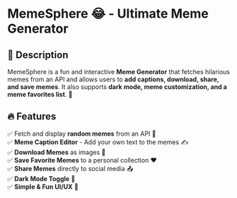# MemeSphere 😂 - Ultimate Meme Generator  

## 📌 Description  
MemeSphere is a fun and interactive **Meme Generator** that fetches hilarious memes from an API and allows users to **add captions, download, share, and save memes**. It also supports **dark mode, meme customization, and a meme favorites list**. 🎉  

## 🔥 Features  
✅ Fetch and display **random memes** from an API 📸  
✅ **Meme Caption Editor** - Add your own text to the memes ✍️  
✅ **Download Memes** as images 💾  
✅ **Save Favorite Memes** to a personal collection ❤️  
✅ **Share Memes** directly to social media 📤  
✅ **Dark Mode Toggle** 🌙  
✅ **Simple & Fun UI/UX** 🎨  